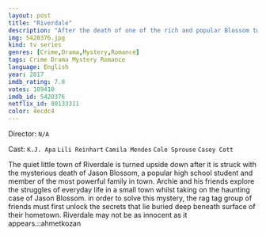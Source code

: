 ```yaml
---
layout: post
title: "Riverdale"
description: "After the death of one of the rich and popular Blossom twins on the 4th of July, the small town of Riverdale investigates the murder. The series starts in September, the beginning of a new school year, that brings with it new students, relationships, and reveals the mysteries of the past 4th of July..."
img: 5420376.jpg
kind: tv series
genres: [Crime,Drama,Mystery,Romance]
tags: Crime Drama Mystery Romance 
language: English
year: 2017
imdb_rating: 7.0
votes: 109410
imdb_id: 5420376
netflix_id: 80133311
color: 4ecdc4
---
```

Director: `N/A`  

Cast: `K.J. Apa` `Lili Reinhart` `Camila Mendes` `Cole Sprouse` `Casey Cott` 

The quiet little town of Riverdale is turned upside down after it is struck with the mysterious death of Jason Blossom, a popular high school student and member of the most powerful family in town. Archie and his friends explore the struggles of everyday life in a small town whilst taking on the haunting case of Jason Blossom. in order to solve this mystery, the rag tag group of friends must first unlock the secrets that lie buried deep beneath surface of their hometown. Riverdale may not be as innocent as it appears.::ahmetkozan